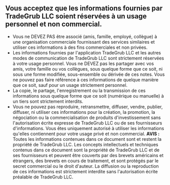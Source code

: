 ## Vous acceptez que les informations fournies par TradeGrub LLC soient réservées à un usage personnel et non commercial.

- Vous ne DEVEZ PAS être associé (amis, famille, employé, collègue) à une organisation commerciale fournissant des services similaires et utiliser ces informations à des fins commerciales et non privées.
- Les informations fournies par l'application TradeGrub LLC et les autres modes de communication de TradeGrub LLC sont strictement réservées à votre usage personnel. Vous ne DEVEZ pas les partager avec vos amis, votre famille ou vos collègues, sous quelque forme que ce soit, ni sous une forme modifiée, sous-ensemble ou dérivée de ces notes. Vous ne pouvez pas faire référence à ces informations de quelque manière que ce soit, sauf pour un usage strictement personnel.
- La copie, le partage, l'enregistrement ou la transmission de ces informations sous quelque forme que ce soit (numérique ou manuelle) à un tiers sont strictement interdits.
- Vous ne pouvez pas reproduire, retransmettre, diffuser, vendre, publier, diffuser, ni utiliser ces informations pour la création, la promotion, la négociation ou la commercialisation de produits d'investissement sans l'autorisation écrite expresse de TradeGrub LLC ou de ses fournisseurs d'informations. Vous êtes uniquement autorisé à utiliser les informations qu'elles contiennent pour votre usage privé et non commercial.
**AVIS :** Toutes les informations contenues dans ce document sont et restent la propriété de TradeGrub LLC. Les concepts intellectuels et techniques contenus dans ce document sont la propriété de TradeGrub LLC et de ses fournisseurs et peuvent être couverts par des brevets américains et étrangers, des brevets en cours de traitement, et sont protégés par le secret commercial ou le droit d'auteur. La diffusion ou la reproduction de ces informations est strictement interdite sans l'autorisation écrite préalable de TradeGrub LLC.